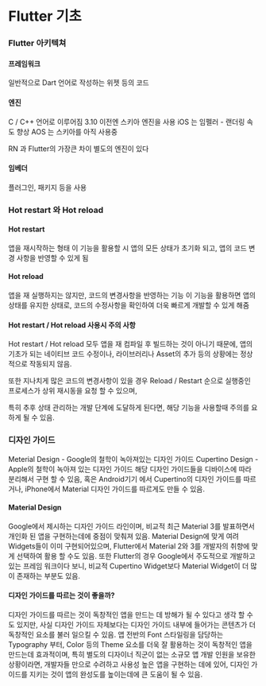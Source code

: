 # Flutter 기초

### Flutter 아키텍쳐

#### 프레임워크
일반적으로 Dart 언어로 작성하는 위젯 등의 코드
#### 엔진
C / C++ 언어로 이루어짐
3.10 이전엔 스키아 엔진을 사용
iOS 는 임펠러 - 랜더링 속도 향상
AOS 는 스키아를 아직 사용중

RN 과 Flutter의 가장큰 차이 별도의 엔진이 있다
#### 임베더
플러그인, 패키지 등을 사용

### Hot restart 와 Hot reload
#### Hot restart
앱을 재시작하는 형태
이 기능을 활용할 시 앱의 모든 상태가 초기화 되고,
앱의 코드 변경 사항을 반영할 수 있게 됨

#### Hot reload
앱을 재 실행하지는 않지만,
코드의 변경사항을 반영하는 기능
이 기능을 활용하면 앱의 상태를 유지한 상태로,
코드의 수정사항을 확인하여 더욱 빠르게 개발할 수 있게 해줌

#### Hot restart / Hot reload 사용시 주의 사항
Hot restart / Hot reload  모두 앱을 재 컴파일 후 빌드하는 것이 아니기 때문에,
앱의 기초가 되는 네이티브 코드 수정이나, 라이브러리나 Asset의 추가 등의 상황에는 정상적으로 작동되지 않음.

또한 지나치게 많은 코드의 변경사항이 있을 경우 Reload / Restart 순으로 실행중인 프로세스가 상위 재시동을 요청 할 수 있으며, 

특히 추후 상태 관리하는 개발 단계에 도달하게 된다면, 해당 기능을 사용할때 주의를 요하게 될 수 있음.

### 디자인 가이드
Meterial Design - Google의 철학이 녹아져있는 디자인 가이드
Cupertino Design - Apple의 철학이 녹아져 있는 디자인 가이드
해당 디자인 가이드들을 디바이스에 따라 분리해서 구현 할 수 있음,
혹은 Android기기 에서 Cupertino의 디자인 가이드를 따르거나,
iPhone에서 Material 디자인 가이드를 따르게도 만들 수 있음.

#### Material Design
Google에서 제시하는 디자인 가이드 라인이며,
비교적 최근 Material 3를 발표하면서 개인화 된 앱을 구현하는데에 중점이 맞춰져 있음.
Material Design에 맞게 여려 Widgets들이 이미 구현되어있으며,
Flutter에서 Material 2와 3를 개발자의 취향에 맞게 선택하여 활용 할 수도 있음.
또한 Flutter의 경우 Google에서 주도적으로 개발하고 있는 프레임 워크이다 보니,
비교적 Cupertino Widget보다 Material Widget이 더 많이 존재하는 부분도 있음.

#### 디자인 가이드를 따르는 것이 좋을까?
디자인 가이드를 따르는 것이 독창적인 앱을 만드는 데 방해가 될 수 있다고 생각 할 수도 있지만,
사실 디자인 가이드 자체보다는 디자인 가이드 내부에 들어가는 콘텐츠가 더 독창적인 요소를 불러 일으킬 수 있음.
앱 전반의 Font 스타일링을 담당하는 Typography 부터, Color 등의 Theme 요소를 더욱 잘 활용하는 것이 독창적인 앱을 만드는데 효과적이며,
특히 별도의 디자이너 직군이 없는 소규모 앱 개발 인원을 보유한 상황이라면, 개발자들 만으로 수려하고 사용성 높은 앱을 구현하는 데에 있어, 디자인 가이드를 지키는 것이 앱의 완성도를 높이는데에 큰 도움이 될 수 있음.